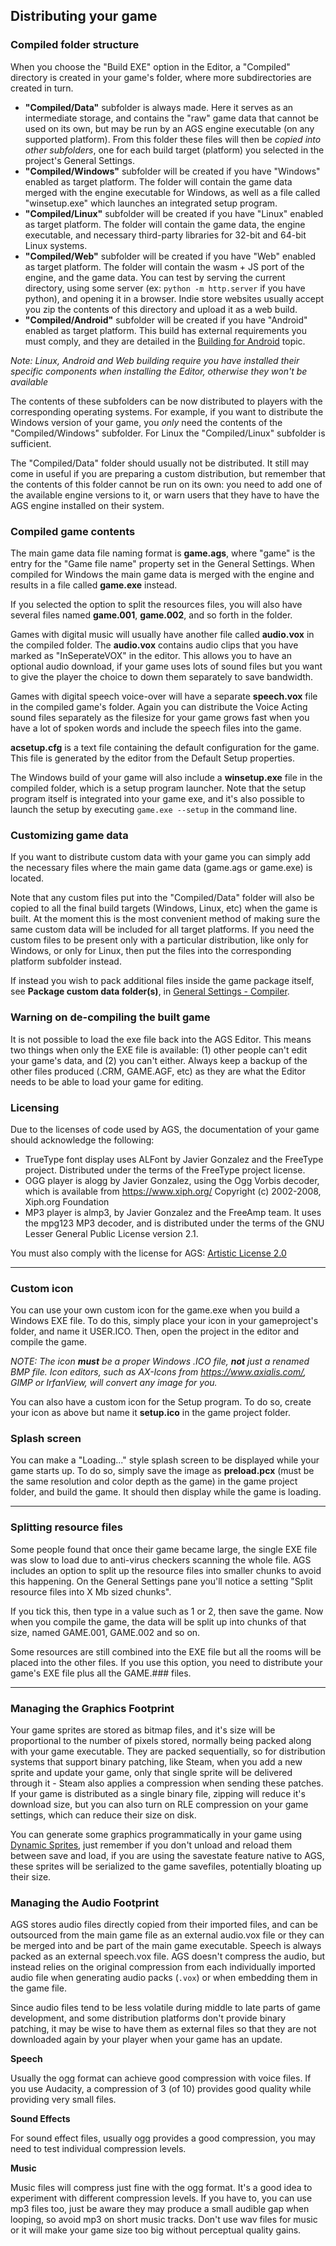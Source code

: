 ## Distributing your game

### Compiled folder structure

When you choose the "Build EXE" option in the Editor, a "Compiled" directory is created in your game's folder, where more subdirectories are created in turn.

- **"Compiled/Data"** subfolder is always made. Here it serves as an intermediate storage, and contains the "raw" game data that cannot be used on its own, but may be run by an AGS engine executable (on any supported platform). From this folder these files will then be _copied into other subfolders_, one for each build target (platform) you selected in the project's General Settings.
- **"Compiled/Windows"** subfolder will be created if you have "Windows" enabled as target platform. The folder will contain the game data merged with the engine executable for Windows, as well as a file called "winsetup.exe" which launches an integrated setup program.
- **"Compiled/Linux"** subfolder will be created if you have "Linux" enabled as target platform. The folder will contain the game data, the engine executable, and necessary third-party libraries for 32-bit and 64-bit Linux systems.
- **"Compiled/Web"** subfolder will be created if you have "Web" enabled as target platform. The folder will contain the wasm + JS port of the engine, and the game data. You can test by serving the current directory, using some server (ex: `python -m http.server` if you have python), and opening it in a browser. Indie store websites usually accept you zip the contents of this directory and upload it as a web build.
- **"Compiled/Android"** subfolder will be created if you have "Android" enabled as target platform. This build has external requirements you must comply, and they are detailed in the [Building for Android](BuildAndroid) topic.

_Note: Linux, Android and Web building require you have installed their specific components when installing the Editor, otherwise they won't be available_

The contents of these subfolders can be now distributed to players with the corresponding operating systems. For example, if you want to
distribute the Windows version of your game, you _only_ need the contents of the "Compiled/Windows" subfolder. For Linux the "Compiled/Linux" subfolder is sufficient.

The "Compiled/Data" folder should usually not be distributed. It still may come in useful if you are preparing a custom distribution, but remember that the contents of this folder cannot be run on its own: you need to add one of the available engine versions to it, or warn users that they have to have the AGS engine installed on their system.

### Compiled game contents

The main game data file naming format is **game.ags**, where "game" is the entry for the "Game file name" property set in the General Settings. When compiled for Windows the main game data is merged with the engine and results in a file called **game.exe** instead.

If you selected the option to split the resources files, you will also have several files named **game.001**, **game.002**, and so forth in the folder.

Games with digital music will usually have another file called **audio.vox** in the compiled folder. The **audio.vox** contains audio clips that you have marked
as "InSeperateVOX" in the editor. This allows you to have an optional audio download, if your game uses lots of sound files but you want to give the player the choice to down them separately to save bandwidth.

Games with digital speech voice-over will have a separate **speech.vox** file in the compiled game's folder. Again you can distribute the Voice Acting sound files separately as the filesize for your game grows fast when you have a lot of spoken words and include the speech files into the game.

**acsetup.cfg** is a text file containing the default configuration for the game. This file is generated by the editor from the Default Setup properties.

The Windows build of your game will also include a **winsetup.exe** file in the compiled folder, which is a setup program launcher. Note that the setup program itself is integrated into your game exe, and it's also possible to launch the setup by executing `game.exe --setup` in the command line.

### Customizing game data

If you want to distribute custom data with your game you can simply add the necessary files where the main game data (game.ags or game.exe) is located.

Note that any custom files put into the "Compiled/Data" folder will also be copied to all the final build targets (Windows, Linux, etc) when the game is built. At the moment this is the most convenient method of making sure the same custom data will be included for all target platforms. If you need the custom files to be present only with a particular distribution, like only for Windows, or only for Linux, then put the files into the corresponding platform subfolder instead.

If instead you wish to pack additional files inside the game package itself, see **Package custom data folder(s)**, in [General Settings - Compiler](GeneralSettings#compiler).

### Warning on de-compiling the built game

It is not possible to load the exe file back into the AGS Editor. This means two things when only the EXE file is available: (1) other people can't edit your game's data, and (2) you can't either. Always keep a backup of the other files produced (.CRM, GAME.AGF, etc) as they are what the Editor needs to be able to load your game for editing.

### Licensing

Due to the licenses of code used by AGS, the documentation of your game
should acknowledge the following:

* TrueType font display uses ALFont by Javier Gonzalez and the FreeType
project. Distributed under the terms of the FreeType project license.
* OGG player is alogg by Javier Gonzalez, using the Ogg Vorbis decoder,
which is available from https://www.xiph.org/ Copyright (c) 2002-2008,
Xiph.org Foundation
* MP3 player is almp3, by Javier Gonzalez and the FreeAmp team. It uses
the mpg123 MP3 decoder, and is distributed under the terms of the GNU
Lesser General Public License version 2.1.

You must also comply with the license for AGS:
[Artistic License 2.0](https://opensource.org/licenses/artistic-license-2.0.php)

---

### Custom icon

You can use your own custom icon for the game.exe when you build a Windows
EXE file. To do this, simply place your icon in your gameproject's folder, and
name it USER.ICO. Then, open the project in the editor and compile the game.

*NOTE: The icon **must** be a proper Windows .ICO file, **not** just a
renamed BMP file. Icon editors, such as AX-Icons from
https://www.axialis.com/, GIMP or IrfanView, will convert any image for you.*

You can also have a custom icon for the Setup program. To do
so, create your icon as above but name it **setup.ico** in the game project
folder.

### Splash screen

You can make a "Loading..." style splash screen to be displayed while your game starts up. To do so, simply save the image as **preload.pcx** (must be the same resolution and color depth as the game) in the game project folder, and build the game. It should then display while the game is loading.

---

### Splitting resource files

Some people found that once their game became large, the single EXE file
was slow to load due to anti-virus checkers scanning the whole file. AGS
includes an option to split up the resource files into smaller chunks to
avoid this happening. On the General Settings pane you'll notice a
setting "Split resource files into X Mb sized chunks".

If you tick this, then type in a value such as 1 or 2, then save the
game. Now when you compile the game, the data will be split up into chunks of that size, named
GAME.001, GAME.002 and so on.

Some resources are still combined into the EXE file but all the rooms
will be placed into the other files. If you use this option, you need to
distribute your game's EXE file plus all the GAME.### files.

---

### Managing the Graphics Footprint

Your game sprites are stored as bitmap files, and it's size will be proportional to the number of pixels stored, normally being packed along with your game executable. They are packed sequentially, so for distribution systems that support binary patching, like Steam, when you add a new sprite and update your game, only that single sprite will be delivered through it - Steam also applies a compression when sending these patches. If your game is distributed as a single binary file, zipping will reduce it's download size, but you can also turn on RLE compression on your game settings, which can reduce their size on disk.

You can generate some graphics programmatically in your game using [Dynamic Sprites](DynamicSprite), just remember if you don't unload and reload them between save and load, if you are using the savestate feature native to AGS, these sprites will be serialized to the game savefiles, potentially bloating up their size.

### Managing the Audio Footprint

AGS stores audio files directly copied from their imported files, and can be outsourced from the main game file as an external audio.vox file or they can be merged into and be part of the main game executable. Speech is always packed as an external speech.vox file. AGS doesn't compress the audio, but instead relies on the original compression from each individually imported audio file when generating audio packs (`.vox`) or when embedding them in the game file.

Since audio files tend to be less volatile during middle to late parts of game development, and some distribution platforms don't provide binary patching, it may be wise to have them as external files so that they are not downloaded again by your player when your game has an update.

**Speech**

Usually the ogg format can achieve good compression with voice files. If you use Audacity, a compression of 3 (of 10) provides good quality while providing very small files.

**Sound Effects**

For sound effect files, usually ogg provides a good compression, you may need to test individual compression levels.

**Music**

Music files will compress just fine with the ogg format. It's a good idea to experiment with different compression levels. If you have to, you can use mp3 files too, just be aware they may produce a small audible gap when looping, so avoid mp3 on short music tracks. Don't use wav files for music or it will make your game size too big without perceptual quality gains.
